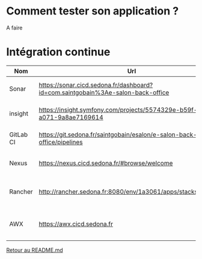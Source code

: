 # Comment tester son application ?

A faire


# Intégration continue

Nom| Url | Désciption| Etape CI | Accée
---|---|---|---|---
Sonar| https://sonar.cicd.sedona.fr/dashboard?id=com.saintgobain%3Ae-salon-back-office | Test de Quartiter de code | quality:sonar | LDAP
insight | https://insight.symfony.com/projects/5574329e-b59f-4e10-a071-9a8ae7169614 | Test de Quartiter de code | quality:insight | Comptes symfony
GitLab CI | https://git.sedona.fr/saintgobain/esalon/e-salon-back-office/pipelines  | Générations des artefactes|  | LDAP
Nexus |  https://nexus.cicd.sedona.fr/#browse/welcome | Archivage des artefactes| build:package +   publish:package  | LDAP
Rancher | http://rancher.sedona.fr:8080/env/1a3061/apps/stacks/1st1251 | Déploiement des package en dev | deploy:rancher_dev | LDAP
AWX | https://awx.cicd.sedona.fr | Déploiement des package en preprod | N/A | LDAP


[Retour au README.md](../../../../README.md)

